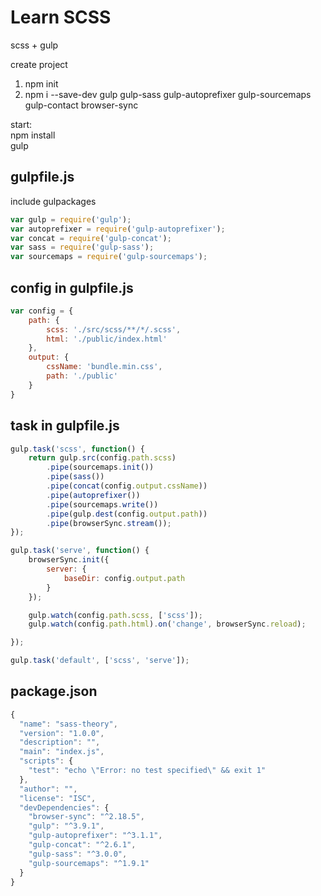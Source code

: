 # Learn SCSS  
scss + gulp  

create project

1. npm init
1. npm i --save-dev gulp gulp-sass gulp-autoprefixer gulp-sourcemaps gulp-contact browser-sync

start:  
npm install  
gulp  

## gulpfile.js
include gulpackages

```js
var gulp = require('gulp');
var autoprefixer = require('gulp-autoprefixer');
var concat = require('gulp-concat');
var sass = require('gulp-sass');
var sourcemaps = require('gulp-sourcemaps');
```
## config in gulpfile.js

```js
var config = {
    path: {
        scss: './src/scss/**/*/.scss',
        html: './public/index.html'
    },
    output: {
        cssName: 'bundle.min.css',
        path: './public'
    }
}
```

## task in gulpfile.js

```js
gulp.task('scss', function() {
    return gulp.src(config.path.scss)
        .pipe(sourcemaps.init())
        .pipe(sass())
        .pipe(concat(config.output.cssName))
        .pipe(autoprefixer())
        .pipe(sourcemaps.write())
        .pipe(gulp.dest(config.output.path))
        .pipe(browserSync.stream());
});

gulp.task('serve', function() {
    browserSync.init({
        server: {
            baseDir: config.output.path
        }
    });

    gulp.watch(config.path.scss, ['scss']);
    gulp.watch(config.path.html).on('change', browserSync.reload);

});

gulp.task('default', ['scss', 'serve']);
```
## package.json

```js
{
  "name": "sass-theory",
  "version": "1.0.0",
  "description": "",
  "main": "index.js",
  "scripts": {
    "test": "echo \"Error: no test specified\" && exit 1"
  },
  "author": "",
  "license": "ISC",
  "devDependencies": {
    "browser-sync": "^2.18.5",
    "gulp": "^3.9.1",
    "gulp-autoprefixer": "^3.1.1",
    "gulp-concat": "^2.6.1",
    "gulp-sass": "^3.0.0",
    "gulp-sourcemaps": "^1.9.1"
  }
}
```
